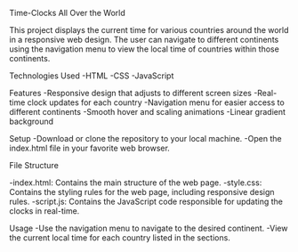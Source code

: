 Time-Clocks All Over the World

This project displays the current time for various countries around the world in a responsive web design. The user can navigate to different continents using the navigation menu to view the local time of countries within those continents.

Technologies Used
-HTML
-CSS
-JavaScript


Features
-Responsive design that adjusts to different screen sizes
-Real-time clock updates for each country
-Navigation menu for easier access to different continents
-Smooth hover and scaling animations
-Linear gradient background


Setup
-Download or clone the repository to your local machine.
-Open the index.html file in your favorite web browser.


File Structure


-index.html: Contains the main structure of the web page.
-style.css: Contains the styling rules for the web page, including responsive design rules.
-script.js: Contains the JavaScript code responsible for updating the clocks in real-time.

Usage
-Use the navigation menu to navigate to the desired continent.
-View the current local time for each country listed in the sections.
